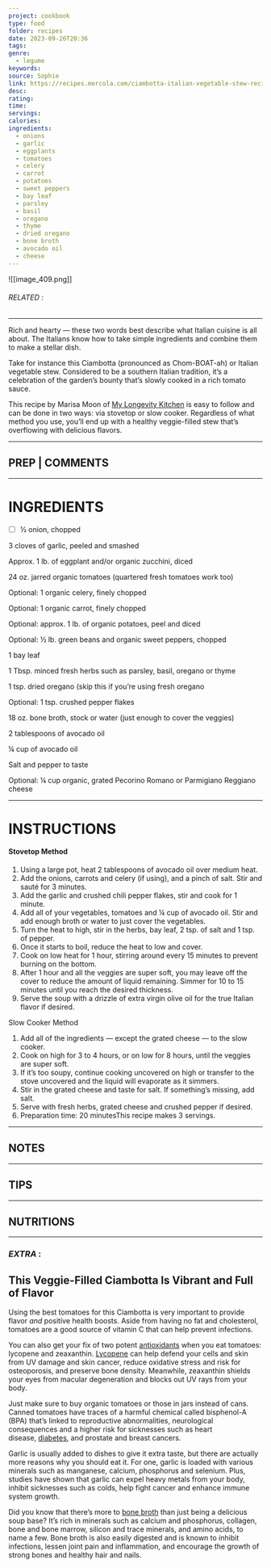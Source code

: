 ```yaml
---
project: cookbook
type: food
folder: recipes
date: 2023-09-26T20:36
tags: 
genre:
  - legume
keywords: 
source: Sophie
link: https://recipes.mercola.com/ciambotta-italian-vegetable-stew-recipe.aspx?utm_source=prnl&utm_medium=email&utm_content=art2&utm_campaign=20161030Z1_C&et_cid=DM124455&et_rid=1731291381
desc: 
rating: 
time: 
servings: 
calories: 
ingredients:
  - onions
  - garlic
  - eggplants
  - tomatoes
  - celery
  - carrot
  - potatoes
  - sweet peppers
  - bay leaf
  - parsley
  - basil
  - oregano
  - thyme
  - dried oregano
  - bone broth
  - avocado oil
  - cheese
---
```


![[image_409.png]]
###### *RELATED* : 
---
Rich and hearty — these two words best describe what Italian cuisine is all about. The Italians know how to take simple ingredients and combine them to make a stellar dish.

Take for instance this Ciambotta (pronounced as Chom-BOAT-ah) or Italian vegetable stew. Considered to be a southern Italian tradition, it’s a celebration of the garden’s bounty that’s slowly cooked in a rich tomato sauce.

This recipe by Marisa Moon of [My Longevity Kitchen](http://mylongevitykitchen.com/) is easy to follow and can be done in two ways: via stovetop or slow cooker. Regardless of what method you use, you’ll end up with a healthy veggie-filled stew that’s overflowing with delicious flavors.

---
## PREP | COMMENTS



---
# INGREDIENTS

- [ ] ½ onion, chopped

3 cloves of garlic, peeled and smashed

Approx. 1 lb. of eggplant and/or organic zucchini, diced

24 oz. jarred organic tomatoes (quartered fresh tomatoes work too)

Optional: 1 organic celery, finely chopped

Optional: 1 organic carrot, finely chopped

Optional: approx. 1 lb. of organic potatoes, peel and diced

Optional: ½ lb. green beans and organic sweet peppers, chopped

1 bay leaf

1 Tbsp. minced fresh herbs such as parsley, basil, oregano or thyme

1 tsp. dried oregano (skip this if you’re using fresh oregano

Optional: 1 tsp. crushed pepper flakes

18 oz. bone broth, stock or water (just enough to cover the veggies)

2 tablespoons of avocado oil

¼ cup of avocado oil

Salt and pepper to taste

Optional: ¼ cup organic, grated Pecorino Romano or Parmigiano Reggiano cheese

---
# INSTRUCTIONS

#### Stovetop Method

1. Using a large pot, heat 2 tablespoons of avocado oil over medium heat.
2. Add the onions, carrots and celery (if using), and a pinch of salt. Stir and sauté for 3 minutes.
3. Add the garlic and crushed chili pepper flakes, stir and cook for 1 minute.
4. Add all of your vegetables, tomatoes and ¼ cup of avocado oil. Stir and add enough broth or water to just cover the vegetables.
5. Turn the heat to high, stir in the herbs, bay leaf, 2 tsp. of salt and 1 tsp. of pepper.
6. Once it starts to boil, reduce the heat to low and cover.
7. Cook on low heat for 1 hour, stirring around every 15 minutes to prevent burning on the bottom.
8. After 1 hour and all the veggies are super soft, you may leave off the cover to reduce the amount of liquid remaining. Simmer for 10 to 15 minutes until you reach the desired thickness.
9. Serve the soup with a drizzle of extra virgin olive oil for the true Italian flavor if desired.

Slow Cooker Method
1. Add all of the ingredients — except the grated cheese — to the slow cooker.
2. Cook on high for 3 to 4 hours, or on low for 8 hours, until the veggies are super soft.
3. If it’s too soupy, continue cooking uncovered on high or transfer to the stove uncovered and the liquid will evaporate as it simmers.
4. Stir in the grated cheese and taste for salt. If something’s missing, add salt.
5. Serve with fresh herbs, grated cheese and crushed pepper if desired.
6. Preparation time: 20 minutesThis recipe makes 3 servings.

---
## NOTES



---
## TIPS



---
## NUTRITIONS



---
### *EXTRA* :


## This Veggie-Filled Ciambotta Is Vibrant and Full of Flavor

Using the best tomatoes for this Ciambotta is very important to provide flavor _and_ positive health boosts. Aside from having no fat and cholesterol, tomatoes are a good source of vitamin C that can help prevent infections.

You can also get your fix of two potent [antioxidants](https://articles.mercola.com/antioxidants.aspx) when you eat tomatoes: lycopene and zeaxanthin. [Lycopene](https://articles.mercola.com/vitamins-supplements/lycopene.aspx) can help defend your cells and skin from UV damage and skin cancer, reduce oxidative stress and risk for osteoporosis, and preserve bone density. Meanwhile, zeaxanthin shields your eyes from macular degeneration and blocks out UV rays from your body.

Just make sure to buy organic tomatoes or those in jars instead of cans. Canned tomatoes have traces of a harmful chemical called bisphenol-A (BPA) that’s linked to reproductive abnormalities, neurological consequences and a higher risk for sicknesses such as heart disease, [diabetes](https://www.mercola.com/diabetes.aspx), and prostate and breast cancers.

Garlic is usually added to dishes to give it extra taste, but there are actually more reasons why you should eat it. For one, garlic is loaded with various minerals such as manganese, calcium, phosphorus and selenium. Plus, studies have shown that garlic can expel heavy metals from your body, inhibit sicknesses such as colds, help fight cancer and enhance immune system growth.

Did you know that there’s more to [bone broth](https://recipes.mercola.com/bone-broth-recipe.aspx) than just being a delicious soup base? It’s rich in minerals such as calcium and phosphorus, collagen, bone and bone marrow, silicon and trace minerals, and amino acids, to name a few. Bone broth is also easily digested and is known to inhibit infections, lessen joint pain and inflammation, and encourage the growth of strong bones and healthy hair and nails.
